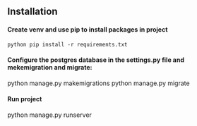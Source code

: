 ## Installation
#### Create venv and use pip to install packages in project
```python pip install -r requirements.txt ```

#### Configure the postgres database in the settings.py file and mekemigration and migrate:
python manage.py makemigrations
python manage.py migrate

#### Run project
python manage.py runserver
